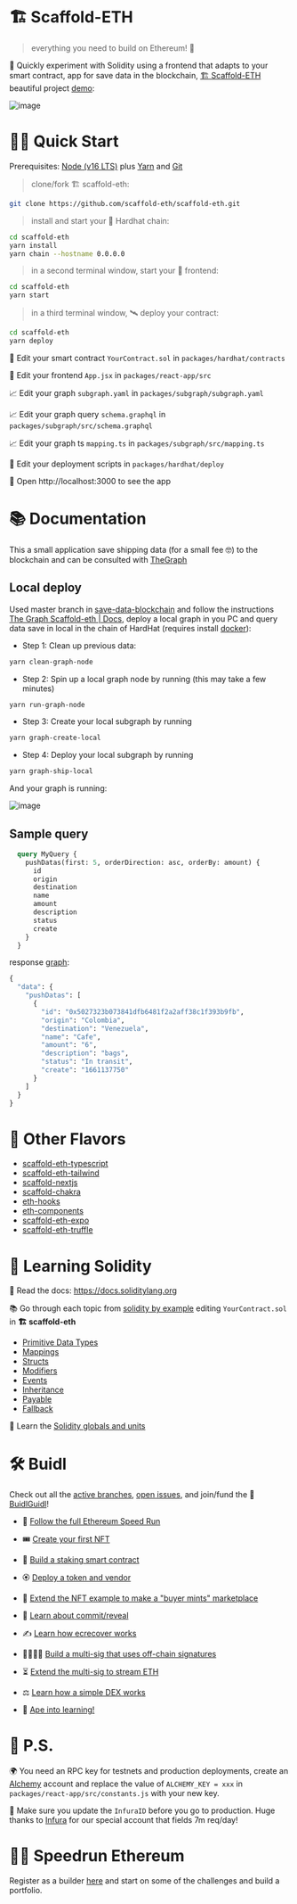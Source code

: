 # 🏗 Scaffold-ETH

> everything you need to build on Ethereum! 🚀

🧪 Quickly experiment with Solidity using a frontend that adapts to your smart contract, app for save data in the blockchain, [🏗 Scaffold-ETH](https://docs.scaffoldeth.io/scaffold-eth/getting-started/quick-start) beautiful project [demo](https://oriojas-lethal-monkey.surge.sh/):

![image](img_readme/img_1.png)


# 🏄‍♂️ Quick Start

Prerequisites: [Node (v16 LTS)](https://nodejs.org/en/download/) plus [Yarn](https://classic.yarnpkg.com/en/docs/install/) and [Git](https://git-scm.com/downloads)

> clone/fork 🏗 scaffold-eth:

```bash
git clone https://github.com/scaffold-eth/scaffold-eth.git
```

> install and start your 👷‍ Hardhat chain:

```bash
cd scaffold-eth
yarn install
yarn chain --hostname 0.0.0.0
```

> in a second terminal window, start your 📱 frontend:

```bash
cd scaffold-eth
yarn start
```

> in a third terminal window, 🛰 deploy your contract:

```bash
cd scaffold-eth
yarn deploy
```

🔏 Edit your smart contract `YourContract.sol` in `packages/hardhat/contracts`

📝 Edit your frontend `App.jsx` in `packages/react-app/src`

📈 Edit your graph `subgraph.yaml` in `packages/subgraph/subgraph.yaml` 

📈 Edit your graph query `schema.graphql` in `packages/subgraph/src/schema.graphql`

📈 Edit your graph ts `mapping.ts` in `packages/subgraph/src/mapping.ts`

💼 Edit your deployment scripts in `packages/hardhat/deploy`

📱 Open http://localhost:3000 to see the app

# 📚 Documentation


This a small application save shipping data (for a small fee 🤓) to the blockchain and can be consulted with [TheGraph](https://thegraph.com/en/)

## Local deploy
Used master branch in [save-data-blockchain](https://github.com/Oriojas/save-data-blockchain.git) and follow the instructions [The Graph Scaffold-eth | Docs](https://docs.scaffoldeth.io/scaffold-eth/toolkit/infrastructure/the-graph), deploy a local graph in you PC and query data save in local in the chain of HardHat (requires install [docker](https://www.docker.com/products/docker-desktop/)):

* Step 1: Clean up previous data:

```bash
yarn clean-graph-node
```

* Step 2: Spin up a local graph node by running (this may take a few minutes)

```bash
yarn run-graph-node
```

* Step 3: Create your local subgraph by running

```bash
yarn graph-create-local
```

* Step 4: Deploy your local subgraph by running

```bash
yarn graph-ship-local
```

And your graph is running:

![image](img_readme/img_2.jpg)

## Sample query

```graphql
  query MyQuery {
    pushDatas(first: 5, orderDirection: asc, orderBy: amount) {
      id
      origin
      destination
      name
      amount
      description
      status
      create
    }
  }
```  
response [graph](https://api.studio.thegraph.com/query/23301/save_data_blockchain/v0.0.10):

```graphql
{
  "data": {
    "pushDatas": [
      {
        "id": "0x5027323b073841dfb6481f2a2aff38c1f393b9fb",
        "origin": "Colombia",
        "destination": "Venezuela",
        "name": "Cafe",
        "amount": "6",
        "description": "bags",
        "status": "In transit",
        "create": "1661137750"
      }
    ]
  }
}
```

# 🍦 Other Flavors
- [scaffold-eth-typescript](https://github.com/scaffold-eth/scaffold-eth-typescript)
- [scaffold-eth-tailwind](https://github.com/stevenpslade/scaffold-eth-tailwind)
- [scaffold-nextjs](https://github.com/scaffold-eth/scaffold-eth/tree/scaffold-nextjs)
- [scaffold-chakra](https://github.com/scaffold-eth/scaffold-eth/tree/chakra-ui)
- [eth-hooks](https://github.com/scaffold-eth/eth-hooks)
- [eth-components](https://github.com/scaffold-eth/eth-components)
- [scaffold-eth-expo](https://github.com/scaffold-eth/scaffold-eth-expo)
- [scaffold-eth-truffle](https://github.com/trufflesuite/scaffold-eth)



# 🔭 Learning Solidity

📕 Read the docs: https://docs.soliditylang.org

📚 Go through each topic from [solidity by example](https://solidity-by-example.org) editing `YourContract.sol` in **🏗 scaffold-eth**

- [Primitive Data Types](https://solidity-by-example.org/primitives/)
- [Mappings](https://solidity-by-example.org/mapping/)
- [Structs](https://solidity-by-example.org/structs/)
- [Modifiers](https://solidity-by-example.org/function-modifier/)
- [Events](https://solidity-by-example.org/events/)
- [Inheritance](https://solidity-by-example.org/inheritance/)
- [Payable](https://solidity-by-example.org/payable/)
- [Fallback](https://solidity-by-example.org/fallback/)

📧 Learn the [Solidity globals and units](https://docs.soliditylang.org/en/latest/units-and-global-variables.html)

# 🛠 Buidl

Check out all the [active branches](https://github.com/scaffold-eth/scaffold-eth/branches/active), [open issues](https://github.com/scaffold-eth/scaffold-eth/issues), and join/fund the 🏰 [BuidlGuidl](https://BuidlGuidl.com)!

  
 - 🚤  [Follow the full Ethereum Speed Run](https://medium.com/@austin_48503/%EF%B8%8Fethereum-dev-speed-run-bd72bcba6a4c)


 - 🎟  [Create your first NFT](https://github.com/scaffold-eth/scaffold-eth/tree/simple-nft-example)
 - 🥩  [Build a staking smart contract](https://github.com/scaffold-eth/scaffold-eth/tree/challenge-1-decentralized-staking)
 - 🏵  [Deploy a token and vendor](https://github.com/scaffold-eth/scaffold-eth/tree/challenge-2-token-vendor)
 - 🎫  [Extend the NFT example to make a "buyer mints" marketplace](https://github.com/scaffold-eth/scaffold-eth/tree/buyer-mints-nft)
 - 🎲  [Learn about commit/reveal](https://github.com/scaffold-eth/scaffold-eth-examples/tree/commit-reveal-with-frontend)
 - ✍️  [Learn how ecrecover works](https://github.com/scaffold-eth/scaffold-eth-examples/tree/signature-recover)
 - 👩‍👩‍👧‍👧  [Build a multi-sig that uses off-chain signatures](https://github.com/scaffold-eth/scaffold-eth/tree/meta-multi-sig)
 - ⏳  [Extend the multi-sig to stream ETH](https://github.com/scaffold-eth/scaffold-eth/tree/streaming-meta-multi-sig)
 - ⚖️  [Learn how a simple DEX works](https://medium.com/@austin_48503/%EF%B8%8F-minimum-viable-exchange-d84f30bd0c90)
 - 🦍  [Ape into learning!](https://github.com/scaffold-eth/scaffold-eth/tree/aave-ape)

# 💌 P.S.

🌍 You need an RPC key for testnets and production deployments, create an [Alchemy](https://www.alchemy.com/) account and replace the value of `ALCHEMY_KEY = xxx` in `packages/react-app/src/constants.js` with your new key.

📣 Make sure you update the `InfuraID` before you go to production. Huge thanks to [Infura](https://infura.io/) for our special account that fields 7m req/day!

# 🏃💨 Speedrun Ethereum
Register as a builder [here](https://speedrunethereum.com) and start on some of the challenges and build a portfolio.
